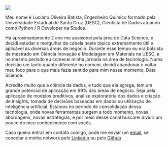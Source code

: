 ![](/img/lucianobatista.jpg)

Meu nome é Luciano Oliveira Batista, Engenheiro Químico formado pela Universidade Estadual de Santa Cruz (UESC), Cientista de Dados atuando como Python / R Developer na Studos.

Há aproximadamente 2 ano me apaixonei pela área de Data Science, e decidi estudar e mergulhar de cabela neste tópico extremamente útil e aplicável às diversas áreas de negócio. Durante esse tempo eu era bolsista de mestrado em Ciência Inovação e Modelagem em Materiais na UESC, e no mesmo período eu comecei minha jornada na área de tecnologia. Numa decisão um tanto quanto diferente no comum, decidi abandonar e voltar meu foco para o que mais fazia sentido para mim nesse momento, Data Science.

Acredito muito que a ciência de dados, e tudo que ela agrega, tem um grande potencial de aplicação em 99% das áreas de negócio. Seja pela aplicação de modelos preditivos, análise exploratória dos dados e criação de insights, tomada de decisões baseadas em dados ou utilização de inteligência artificial. Estamos no período de consolidação dessa tecnologia, onde novas ferramentas surgem a todo momento, novas abordagens, novas estratégias, e por meio desse canal buscarei dividir um pouco do meu conhecimento com vocês.

Caso queira entrar em contato comigo, pode me enviar um [email](luciano.eq@outlook.com), se conectar à minha network pelo [LinkedIn](https://www.linkedin.com/in/lucianobatistads/) ou pelo [Github](https://github.com/lucianobatista)
